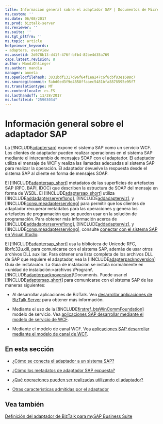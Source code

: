 ```yaml
---
title: Información general sobre el adaptador SAP | Documentos de Microsoft
ms.custom: ''
ms.date: 06/08/2017
ms.prod: biztalk-server
ms.reviewer: ''
ms.suite: ''
ms.tgt_pltfrm: ''
ms.topic: article
helpviewer_keywords:
- adapters, overview
ms.assetid: 2d078b13-d41f-476f-bfb4-82be4d35a769
caps.latest.revision: 8
author: MandiOhlinger
ms.author: mandia
manager: anneta
ms.openlocfilehash: 3031bdf1317d96f64f1ea247c6f8cbf83e1688c7
ms.sourcegitcommit: 5abd0ed3f9e4858ffaaec5481bfa8878595e95f7
ms.translationtype: MT
ms.contentlocale: es-ES
ms.lasthandoff: 11/28/2017
ms.locfileid: "25963034"
---
```

# <a name="overview-of-the-sap-adapter"></a>Información general sobre el adaptador SAP
La [!INCLUDE[adaptersap](../../includes/adaptersap-md.md)] expone el sistema SAP como un servicio WCF. Los clientes de adaptador pueden realizar operaciones en el sistema SAP mediante el intercambio de mensajes SOAP con el adaptador. El adaptador utiliza el mensaje de WCF y realiza las llamadas adecuadas al sistema SAP para realizar la operación. El adaptador devuelve la respuesta desde el sistema SAP al cliente en forma de mensajes SOAP.  
  
 El [!INCLUDE[adaptersap_short](../../includes/adaptersap-short-md.md)] metadatos de las superficies de artefactos SAP (RFC, BAPI, IDOC) que describen la estructura de SOAP del mensaje en forma de WSDL. El [!INCLUDE[adaptersap_short](../../includes/adaptersap-short-md.md)] utiliza [!INCLUDE[addadapterservreflong](../../includes/addadapterservreflong-md.md)], [!INCLUDE[addadapterwiz](../../includes/addadapterwiz-md.md)], y [!INCLUDE[consumeadapterservlong](../../includes/consumeadapterservlong-md.md)] para permitir que los clientes de adaptador recuperar metadatos para las operaciones y genera los artefactos de programación que se pueden usar en la solución de programación. Para obtener más información acerca de [!INCLUDE[addadapterservreflong](../../includes/addadapterservreflong-md.md)], [!INCLUDE[addadapterwiz](../../includes/addadapterwiz-md.md)], y [!INCLUDE[consumeadapterservlong](../../includes/consumeadapterservlong-md.md)], consulte [conectar con el sistema SAP en Visual Studio](../../adapters-and-accelerators/adapter-sap/connect-to-the-sap-system-in-visual-studio.md).  
  
 El [!INCLUDE[adaptersap_short](../../includes/adaptersap-short-md.md)] usa la biblioteca de Unicode RFC, librfc32u.dll, para comunicarse con el sistema SAP, además de usar otros archivos DLL auxiliar. Para obtener una lista completa de los archivos DLL de SAP que requiere el adaptador, vea la [!INCLUDE[adapterpacknoversion](../../includes/adapterpacknoversion-md.md)] Guía de instalación. La Guía de instalación se instala normalmente en \<unidad de instalación:\>archivos \Program\\[!INCLUDE[adapterpacknoversion](../../includes/adapterpacknoversion-md.md)]\Documents. Puede usar el [!INCLUDE[adaptersap_short](../../includes/adaptersap-short-md.md)] para comunicarse con el sistema SAP de las maneras siguientes:  
  
-   Al desarrollar aplicaciones de BizTalk. Vea [desarrollar aplicaciones de BizTalk Server](../../core/developing-biztalk-server-applications.md) para obtener más información.  
  
-   Mediante el uso de la [!INCLUDE[firstref_btsWinCommFoundation](../../includes/firstref-btswincommfoundation-md.md)] modelo de servicio. Vea [aplicaciones SAP desarrollar mediante el modelo de servicio de WCF](../../adapters-and-accelerators/adapter-sap/develop-sap-applications-using-the-wcf-service-model.md).
  
-   Mediante el modelo de canal WCF. Vea [aplicaciones SAP desarrollar mediante el modelo de canal de WCF](../../adapters-and-accelerators/adapter-sap/develop-sap-applications-using-the-wcf-channel-model.md).
  
## <a name="in-this-section"></a>En esta sección  
  
-   [¿Cómo se conecta el adaptador a un sistema SAP?](https://msdn.microsoft.com/library/cc185540.aspx)  
  
-   [¿Cómo los metadatos de adaptador SAP expuesta?](https://msdn.microsoft.com/library/dd788039.aspx)  
  
-   [¿Qué operaciones pueden ser realizadas utilizando el adaptador?](https://msdn.microsoft.com/library/dd788159.aspx)  
  
-   [Otras características admitidas por el adaptador](https://msdn.microsoft.com/library/dd788022.aspx)  
  
## <a name="see-also"></a>Vea también  
 [Definición del adaptador de BizTalk para mySAP Business Suite](../../adapters-and-accelerators/adapter-sap/understand-biztalk-adapter-for-mysap-business-suite.md)